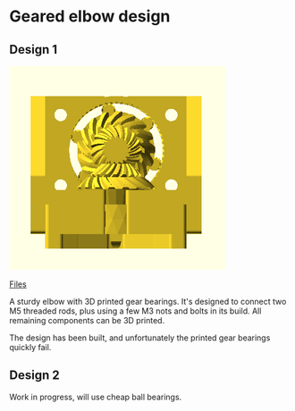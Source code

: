 # Geared elbow design

## Design 1
![Design 1 in OpenSCAD](res/elbow1.png)

[Files](elbow1)

A sturdy elbow with 3D printed gear bearings.
It's designed to connect two M5 threaded rods,
plus using a few M3 nots and bolts in its build.
All remaining components can be 3D printed.

The design has been built, and unfortunately
the printed gear bearings quickly fail.

## Design 2
Work in progress, will use cheap ball bearings.
